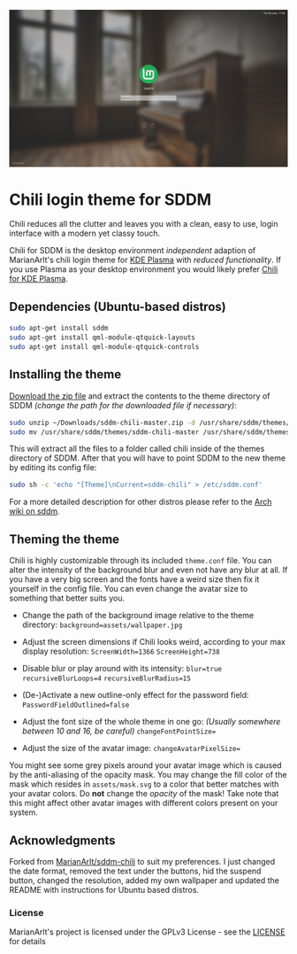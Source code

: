 ![Screenshot of the theme](preview.png "Preview")

# Chili login theme for SDDM

Chili reduces all the clutter and leaves you with a clean, easy to use, login interface with a modern yet classy touch.

Chili for SDDM is the desktop environment *independent* adaption of MarianArlt's chili login theme for [KDE Plasma](https://www.kde.org/plasma-desktop) with *reduced functionality*. If you use Plasma as your desktop environment you would likely prefer [Chili for KDE Plasma](https://github.com/MarianArlt/kde-plasma-chili). 

## Dependencies (Ubuntu-based distros)
```zsh
sudo apt-get install sddm
sudo apt-get install qml-module-qtquick-layouts
sudo apt-get install qml-module-qtquick-controls
```

## Installing the theme

[Download the zip file](https://github.com/lu0/sddm-chili/archive/master.zip) and extract the contents to the theme directory of SDDM *(change the path for the downloaded file if necessary)*:
```zsh
sudo unzip ~/Downloads/sddm-chili-master.zip -d /usr/share/sddm/themes/
sudo mv /usr/share/sddm/themes/sddm-chili-master /usr/share/sddm/themes/sddm-chili
```
This will extract all the files to a folder called chili inside of the themes directory of SDDM. After that you will have to point SDDM to the new theme by editing its config file:
```zsh
sudo sh -c 'echo "[Theme]\nCurrent=sddm-chili" > /etc/sddm.conf' 
```
For a more detailed description for other distros please refer to the [Arch wiki on sddm](https://wiki.archlinux.org/index.php/SDDM).

## Theming the theme

Chili is highly customizable through its included `theme.conf` file. You can alter the intensity of the background blur and even not have any blur at all. If you have a very big screen and the fonts have a weird size then fix it yourself in the config file. You can even change the avatar size to something that better suits you. 

  * Change the path of the background image relative to the theme directory:
  `background=assets/wallpaper.jpg`

  * Adjust the screen dimensions if Chili looks weird, according to your max display resolution:
  `ScreenWidth=1366`
  `ScreenHeight=738`

  * Disable blur or play around with its intensity:
  `blur=true`
  `recursiveBlurLoops=4`
  `recursiveBlurRadius=15`

  * (De-)Activate a new outline-only effect for the password field:
  `PasswordFieldOutlined=false`

  * Adjust the font size of the whole theme in one go:
  *(Usually somewhere between 10 and 16, be careful)*
  `changeFontPointSize=`

  * Adjust the size of the avatar image:
  `changeAvatarPixelSize=`

You might see some grey pixels around your avatar image which is caused by the anti-aliasing of the opacity mask. You may change the fill color of the mask which resides in `assets/mask.svg` to a color that better matches with your avatar colors. Do **not** change the *opacity* of the mask! Take note that this might affect other avatar images with different colors present on your system.

## Acknowledgments
Forked from [MarianArlt/sddm-chili](https://github.com/MarianArlt/sddm-chili) to suit my preferences. I just changed the date format, removed the text under the buttons, hid the suspend button, changed the resolution, added my own wallpaper and updated the README with instructions for Ubuntu based distros.

### License
MarianArlt's project is licensed under the GPLv3 License - see the [LICENSE](LICENSE.md) for details
